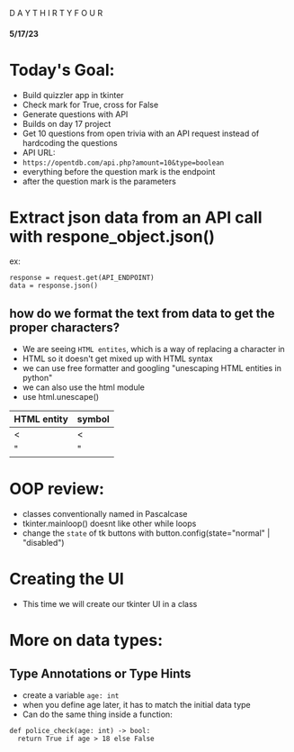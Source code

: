 D A Y T H I R T Y F O U R
 #### 5/17/23
# Today's Goal:
* Build quizzler app in tkinter
* Check mark for True, cross for False
* Generate questions with API
* Builds on day 17 project
* Get 10 questions from open trivia with an API request instead of
  hardcoding the questions
* API URL:
* `https://opentdb.com/api.php?amount=10&type=boolean`
* everything before the question mark is the endpoint
* after the question mark is the parameters

# Extract json data from an API call with respone_object.json()
ex:
```
response = request.get(API_ENDPOINT)
data = response.json()
```

## how do we format the text from data to get the proper characters?
* We are seeing `HTML entites`, which is a way of replacing a character in
* HTML so it doesn't get mixed up with HTML syntax
* we can use free formatter and googling "unescaping HTML entities in python"
* we can also use the html module
* use html.unescape()

|HTML entity | symbol |
|---|---|
|&lt; | < |
| &quot; | " |

# OOP review:
* classes conventionally named in Pascalcase
* tkinter.mainloop() doesnt like other while loops
* change the `state` of tk buttons with button.config(state="normal" | "disabled")

# Creating the UI

* This time we will create our tkinter UI in a class

# More on data types:
## Type Annotations or Type Hints
* create a variable
`age: int`
* when you define age later, it has to match the initial data type
* Can do the same thing inside a function:
```
def police_check(age: int) -> bool:
  return True if age > 18 else False
```